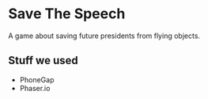 # Save The Speech
A game about saving future presidents from flying objects.

## Stuff we used
- PhoneGap
- Phaser.io
